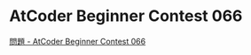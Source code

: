 AtCoder Beginner Contest 066
===

[問題 - AtCoder Beginner Contest 066](https://atcoder.jp/contests/abc066/tasks)

